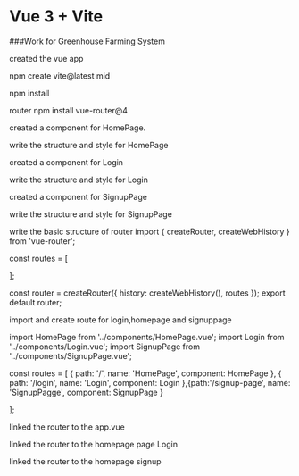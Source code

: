 # Vue 3 + Vite
###Work for Greenhouse Farming System

created the vue app

npm create vite@latest mid

npm install

router
npm install vue-router@4

created a component for HomePage.

write the structure and style for HomePage

created a component for Login

write the structure and style for Login

created a component for SignupPage

write the structure and style for SignupPage

write the basic structure of router import { createRouter, createWebHistory } from 'vue-router';

const routes = [

];

const router = createRouter({ history: createWebHistory(), routes }); export default router;

import and create route for login,homepage and signuppage 

import HomePage from '../components/HomePage.vue'; import Login from '../components/Login.vue'; import SignupPage from '../components/SignupPage.vue';

const routes = [ { path: '/', name: 'HomePage', component: HomePage }, { path: '/login', name: 'Login', component: Login },{path:'/signup-page', name: 'SignupPagge', component: SignupPage }

];

linked the router to the app.vue

linked the router to the homepage page Login

linked the router to the homepage signup